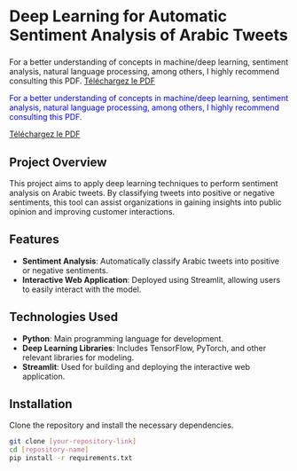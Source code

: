 # Deep Learning for Automatic Sentiment Analysis of Arabic Tweets

### 

For a better understanding of concepts in machine/deep learning, sentiment analysis, natural language processing, among others, I highly recommend consulting this PDF.
[Téléchargez le PDF](Deep_learning_pour_l_analyse_automatique_du_sentiment_des_tweets_arabes.pdf)
<p style="color:blue;">For a better understanding of concepts in machine/deep learning, sentiment analysis, natural language processing, among others, I highly recommend consulting this PDF.</p>

[Téléchargez le PDF](Deep_learning_pour_l_analyse_automatique_du_sentiment_des_tweets_arabes.pdf)

## Project Overview

This project aims to apply deep learning techniques to perform sentiment analysis on Arabic tweets. By classifying tweets into positive or negative sentiments, this tool can assist organizations in gaining insights into public opinion and improving customer interactions.

## Features

- **Sentiment Analysis**: Automatically classify Arabic tweets into positive or negative sentiments.
- **Interactive Web Application**: Deployed using Streamlit, allowing users to easily interact with the model.

## Technologies Used

- **Python**: Main programming language for development.
- **Deep Learning Libraries**: Includes TensorFlow, PyTorch, and other relevant libraries for modeling.
- **Streamlit**: Used for building and deploying the interactive web application.

## Installation

Clone the repository and install the necessary dependencies.

```bash
git clone [your-repository-link]
cd [repository-name]
pip install -r requirements.txt
